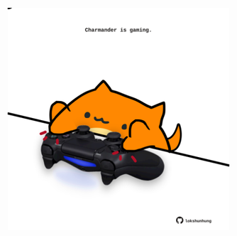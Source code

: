 <!-- built at 18/04/2025, 02:26:49 UTC -->
<p align="center">
  <img width="500" height="500" src="./ReadmeImage.svg">
</p>
